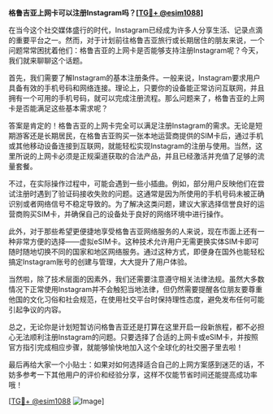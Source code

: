 **格鲁吉亚上网卡可以注册Instagram吗？[[TG💪+ @esim1088](https://t.me/s/esim1088)]**

在当今这个社交媒体盛行的时代，Instagram已经成为许多人分享生活、记录点滴的重要平台之一。然而，对于计划前往格鲁吉亚旅行或长期居住的朋友来说，一个问题常常困扰着他们：格鲁吉亚的上网卡是否能够支持注册Instagram呢？今天，我们就来聊聊这个话题。

首先，我们需要了解Instagram的基本注册条件。一般来说，Instagram要求用户具备有效的手机号码和网络连接。理论上，只要你的设备能正常访问互联网，并且拥有一个可用的手机号码，就可以完成注册流程。那么问题来了，格鲁吉亚的上网卡是否能满足这些基本需求呢？

答案是肯定的！格鲁吉亚的上网卡完全可以满足注册Instagram的需求。无论是短期游客还是长期居民，在格鲁吉亚购买一张本地运营商提供的SIM卡后，通过手机或其他移动设备连接到互联网，就能轻松实现Instagram的注册与使用。当然，这里所说的上网卡必须是正规渠道获取的合法产品，并且已经激活并充值了足够的流量套餐。

不过，在实际操作过程中，可能会遇到一些小插曲。例如，部分用户反映他们在尝试注册时遇到了验证码接收失败的问题。这通常是因为所使用的手机号码未被正确识别或者网络信号不稳定导致的。为了解决这类问题，建议大家选择信誉良好的运营商购买SIM卡，并确保自己的设备处于良好的网络环境中进行操作。

此外，对于那些希望更便捷地享受格鲁吉亚网络服务的人来说，现在市面上还有一种非常方便的选择——虚拟eSIM卡。这种技术允许用户无需更换实体SIM卡即可随时随地切换不同的国家和地区网络服务。通过这种方式，即便身在国外也能轻松搞定Instagram账号的创建与管理，大大提升了用户体验。

当然啦，除了技术层面的因素外，我们还需要注意遵守相关法律法规。虽然大多数情况下正常使用Instagram并不会触犯当地法律，但仍然需要提醒各位朋友要尊重他国的文化习俗和社会规范，在使用社交平台时保持理性态度，避免发布任何可能引起争议的内容。

总之，无论你是计划短暂访问格鲁吉亚还是打算在这里开启一段新旅程，都不必担心无法顺利注册Instagram的问题。只要选择了合适的上网卡或eSIM卡，并按照官方指引完成相应步骤，就能够愉快地加入这个全球化的社交圈子里去啦！

最后再给大家一个小贴士：如果对如何选择适合自己的上网方案感到迷茫的话，不妨多参考一下其他用户的评价和经验分享，这样不仅能节省时间还能提高成功率哦！

[[TG💪+ @esim1088](https://t.me/s/esim1088) ![Image](https://i.postimg.cc/4NQfJmqS/Snipaste-2025-05-13-00-14-12.png)]